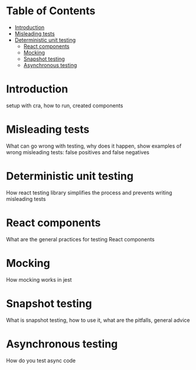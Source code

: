 # Table of Contents

* [Introduction](#introduction)
* [Misleading tests](#misleading-tests)
* [Deterministic unit testing](#determinism)
  * [React components](#react-components)
  * [Mocking](#mocking)
  * [Snapshot testing](#snapshot-testing)
  * [Asynchronous testing](#asynchronous)

# Introduction
setup with cra,
how to run,
created components
# Misleading tests
What can go wrong with testing, why does it happen, show examples of wrong misleading tests: false positives and false negatives
# Deterministic unit testing
How react testing library simplifies the process and prevents writing misleading tests
# React components
What are the general practices for testing React components
# Mocking
How mocking works in jest
# Snapshot testing
What is snapshot testing, how to use it, what are the pitfalls, general advice
# Asynchronous testing
How do you test async code